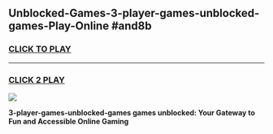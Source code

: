 
## Unblocked-Games-3-player-games-unblocked-games-Play-Online #and8b
<h3>
<a href="https://news.freeplayer.one?title=3-player-games-unblocked-games&ref=3">CLICK TO PLAY</a></h3>
<hr>

<h3>
<a href="https://news.freeplayer.one?title=3-player-games-unblocked-games&ref=3">CLICK 2 PLAY</a>
  
</h3>

<a href="https://news.freeplayer.one?title=3-player-games-unblocked-games&ref=3"><img src="https://clearcache.store/games.png"></a>


**3-player-games-unblocked-games games unblocked: Your Gateway to Fun and Accessible Online Gaming**
